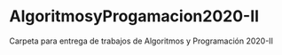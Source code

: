 # AlgoritmosyProgamacion2020-II
Carpeta para entrega de trabajos de Algoritmos y Programación 2020-II
